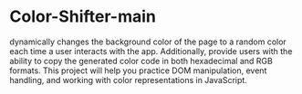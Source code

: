 # Color-Shifter-main
dynamically changes the background color of the page to a random color each time a user interacts with the app. Additionally, provide users with the ability to copy the generated color code in both hexadecimal and RGB formats. This project will help you practice DOM manipulation, event handling, and working with color representations in JavaScript.
